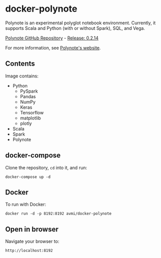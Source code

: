 docker-polynote
===

Polynote is an experimental polyglot notebook environment. Currently, it supports Scala and Python (with or without Spark),
SQL, and Vega.

[Polynote GitHub Repository](https://github.com/polynote/polynote) - [Release: 0.2.14](https://github.com/polynote/polynote/releases/tag/0.2.14)

For more information, see [Polynote's website](https://polynote.org).

## Contents

Image contains:

* Python
    * PySpark
    * Pandas
    * NumPy
    * Keras
    * Tensorflow
    * matplotlib
    * plotly
* Scala
* Spark
* Polynote

## docker-compose

Clone the repository, `cd` into it, and run:

```
docker-compose up -d
```

## Docker

To run with Docker:

```
docker run -d -p 8192:8192 avmi/docker-polynote
```

## Open in browser

Navigate your browser to:

```
http://localhost:8192
```
